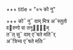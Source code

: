 +++
title = "०५ को नु"

+++
को᳓ नु᳓ वाम् मित्र अ᳓स्तुतो  
व᳓रुणो वा तनू᳓ना᳐म्  
त᳓त् सु᳓ वाम् ए᳓षते मति᳓र्  
अ᳓त्रिभ्य ए᳓षते मतिः᳓